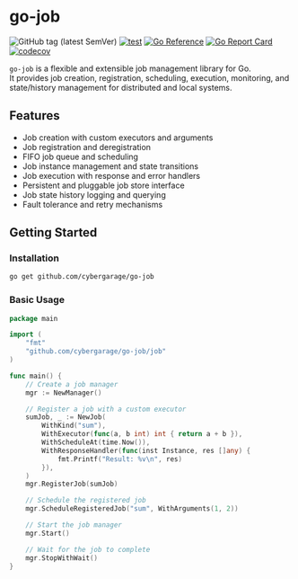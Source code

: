 # go-job

![GitHub tag (latest SemVer)](https://img.shields.io/github/v/tag/cybergarage/go-job)
[![test](https://github.com/cybergarage/go-job/actions/workflows/make.yml/badge.svg)](https://github.com/cybergarage/go-job/actions/workflows/make.yml)
[![Go Reference](https://pkg.go.dev/badge/github.com/cybergarage/go-job.svg)](https://pkg.go.dev/github.com/cybergarage/go-job)
 [![Go Report Card](https://img.shields.io/badge/go%20report-A%2B-brightgreen)](https://goreportcard.com/report/github.com/cybergarage/go-job) 
 [![codecov](https://codecov.io/gh/cybergarage/go-job/graph/badge.svg?token=OCU5V0H3OX)](https://codecov.io/gh/cybergarage/go-job)

`go-job` is a flexible and extensible job management library for Go.  
It provides job creation, registration, scheduling, execution, monitoring, and state/history management for distributed and local systems.

## Features

- Job creation with custom executors and arguments
- Job registration and deregistration
- FIFO job queue and scheduling
- Job instance management and state transitions
- Job execution with response and error handlers
- Persistent and pluggable job store interface
- Job state history logging and querying
- Fault tolerance and retry mechanisms

## Getting Started

### Installation

```sh
go get github.com/cybergarage/go-job
```

### Basic Usage

```go
package main

import (
    "fmt"
    "github.com/cybergarage/go-job/job"
)

func main() {
	// Create a job manager
	mgr := NewManager()

	// Register a job with a custom executor
	sumJob, _ := NewJob(
		WithKind("sum"),
		WithExecutor(func(a, b int) int { return a + b }),
		WithScheduleAt(time.Now()),
		WithResponseHandler(func(inst Instance, res []any) {
			fmt.Printf("Result: %v\n", res)
		}),
	)
	mgr.RegisterJob(sumJob)

	// Schedule the registered job
	mgr.ScheduleRegisteredJob("sum", WithArguments(1, 2))

	// Start the job manager
	mgr.Start()

	// Wait for the job to complete
	mgr.StopWithWait()
}
```
